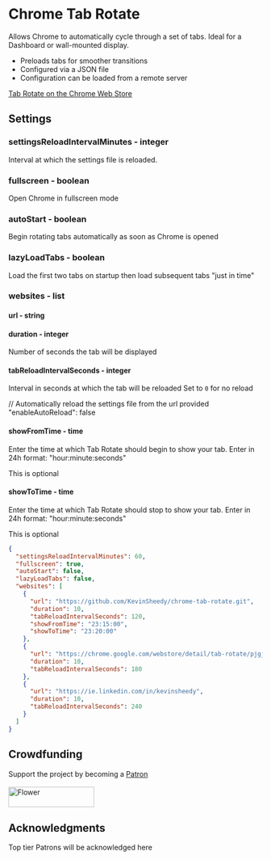 # Chrome Tab Rotate

Allows Chrome to automatically cycle through a set of tabs. Ideal for a Dashboard or wall-mounted display.

- Preloads tabs for smoother transitions
- Configured via a JSON file
- Configuration can be loaded from a remote server

[Tab Rotate on the Chrome Web Store](https://chrome.google.com/webstore/detail/tab-rotate/pjgjpabbgnnoohijnillgbckikfkbjed)

## Settings

### settingsReloadIntervalMinutes - integer

Interval at which the settings file is reloaded.

### fullscreen - boolean

Open Chrome in fullscreen mode

### autoStart - boolean

Begin rotating tabs automatically as soon as Chrome is opened

### lazyLoadTabs - boolean

Load the first two tabs on startup then load subsequent tabs "just in time"

### websites - list

#### url - string

#### duration - integer

Number of seconds the tab will be displayed

#### tabReloadIntervalSeconds - integer

Interval in seconds at which the tab will be reloaded
Set to `0` for no reload

// Automatically reload the settings file from the url provided
"enableAutoReload": false

#### showFromTime - time

Enter the time at which Tab Rotate should begin to show your tab. Enter in 24h format: "hour:minute:seconds"

This is optional

#### showToTime - time

Enter the time at which Tab Rotate should stop to show your tab. Enter in 24h format: "hour:minute:seconds"

This is optional

```json
{
  "settingsReloadIntervalMinutes": 60,
  "fullscreen": true,
  "autoStart": false,
  "lazyLoadTabs": false,
  "websites": [
    {
      "url": "https://github.com/KevinSheedy/chrome-tab-rotate.git",
      "duration": 10,
      "tabReloadIntervalSeconds": 120,
      "showFromTime": "23:15:00",
      "showToTime": "23:20:00"
    },
    {
      "url": "https://chrome.google.com/webstore/detail/tab-rotate/pjgjpabbgnnoohijnillgbckikfkbjed",
      "duration": 10,
      "tabReloadIntervalSeconds": 180
    },
    {
      "url": "https://ie.linkedin.com/in/kevinsheedy",
      "duration": 10,
      "tabReloadIntervalSeconds": 240
    }
  ]
}
```

## Crowdfunding

Support the project by becoming a [Patron](https://www.patreon.com/kevdev)
<br/>
<br/>
<a href="https://www.patreon.com/bePatron?u=17314138"><img src="./src/img/become_a_patron_button@2x.png" height="40" width="170" title="Become a Patron!" alt="Flower"></a>

## Acknowledgments

Top tier Patrons will be acknowledged here
